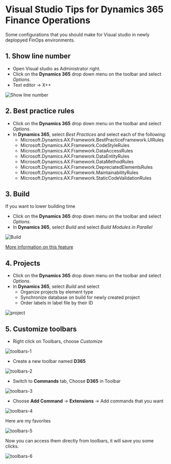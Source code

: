 # Visual Studio Tips for Dynamics 365 Finance Operations


Some configurations that you should make for Visual studio in newly deplopyed FinOps environments.

## 1. Show line number

* Open Visual studio as Administrator right.
* Click on the **Dynamics 365** drop down menu on the toolbar and select *Options*.
* Text editor -> X++

![Show line number](show-line-number.png "Show line number")

## 2. Best practice rules

* Click on the **Dynamics 365** drop down menu on the toolbar and select *Options*.
* In **Dynamics 365**, select *Best Practices* and select each of the following:
  * Microsoft.Dynamics.AX.Framework.BestPracticeFramework.UIRules
  * Microsoft.Dynamics.AX.Framework.CodeStyleRules
  * Microsoft.Dynamics.AX.Framework.DataAccessRules
  * Microsoft.Dynamics.AX.Framework.DataEntityRules
  * Microsoft.Dynamics.AX.Framework.DataMethodRules
  * Microsoft.Dynamics.AX.Framework.DepreciatedElementsRules
  * Microsoft.Dynamics.AX.Framework.MaintainabilityRules
  * Microsoft.Dynamics.AX.Framework.StaticCodeValidationRules

## 3. Build

If you want to lower building time

* Click on the **Dynamics 365** drop down menu on the toolbar and select *Options*.
* In **Dynamics 365**, select *Build* and select *Build Modules in Parallel*

![Build](build.png "Build")

[More information on this feature](https://community.dynamics.com/365/financeandoperations/b/peter-s-x-developer-blog/posts/visual-studio-s-parallel-compilation-flag)

## 4. Projects

* Click on the **Dynamics 365** drop down menu on the toolbar and select *Options*.
* In **Dynamics 365**, select *Build* and select
  * Organize projects by element type
  * Synchronize database on build for newly created project
  * Order labels in label file by their ID

![project](project.png "project")

## 5. Customize toolbars

* Right click on Toolbars, choose *Customize*

![toolbars-1](toolbars-1.png "toolbars-1")

* Create a new toolbar named **D365**

![toolbars-2](toolbars-2.png "toolbars-2")

<!-- {{< figure  src="toolbars-2.png" caption="Lighthouse (`image`)" height="10px" width="50" style="float: right;">}} -->

* Switch to **Commands** tab, Choose **D365** in Toolbar

![toolbars-3](toolbars-3.png "toolbars-3")

* Choose **Add Command** -> **Extensions** -> Add commands that you want

![toolbars-4](toolbars-4.png "toolbars-4")

Here are my favorites

![toolbars-5](toolbars-5.png "toolbars-5")

Now you can access them directly from toolbars, it will save you some clicks.

![toolbars-6](toolbars-6.png "toolbars-6")
